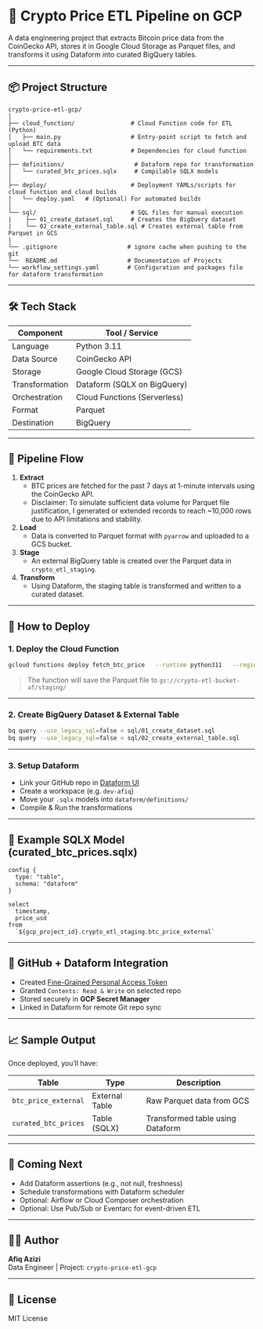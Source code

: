 
# 🚀 Crypto Price ETL Pipeline on GCP

A data engineering project that extracts Bitcoin price data from the CoinGecko API, stores it in Google Cloud Storage as Parquet files, and transforms it using Dataform into curated BigQuery tables.

---

## 📦 Project Structure

```
crypto-price-etl-gcp/
│
├── cloud_function/                # Cloud Function code for ETL (Python)
│   ├── main.py                    # Entry-point script to fetch and upload BTC data
│   └── requirements.txt           # Dependencies for cloud function
│
├── definitions/                    # Dataform repo for transformation              
│   └── curated_btc_prices.sqlx     # Compilable SQLX models
│
├── deploy/                        # Deployment YAMLs/scripts for cloud function and cloud builds
│   └── deploy.yaml   # (Optional) For automated builds
│
└── sql/                           # SQL files for manual execution
|    ├── 01_create_dataset.sql     # Creates the BigQuery dataset
|    └── 02_create_external_table.sql # Creates external table from Parquet in GCS
|
└── .gitignore                    # ignore cache when pushing to the git
└──  README.md                    # Documentation of Projects
└── workflow_settings.yaml        # Configuration and packages file for dataform transformation

```

---

## 🛠️ Tech Stack

| Component          | Tool / Service               |
|-------------------|------------------------------|
| Language           | Python 3.11                  |
| Data Source        | CoinGecko API                |
| Storage            | Google Cloud Storage (GCS)   |
| Transformation     | Dataform (SQLX on BigQuery)  |
| Orchestration      | Cloud Functions (Serverless) |
| Format             | Parquet                      |
| Destination        | BigQuery                     |

---

## 🧪 Pipeline Flow

1. **Extract**  
   - BTC prices are fetched for the past 7 days at 1-minute intervals using the CoinGecko API.
   - Disclaimer: To simulate sufficient data volume for Parquet file justification, I generated or extended records to reach ~10,000 rows due to API limitations and stability.
2. **Load**  
   - Data is converted to Parquet format with `pyarrow` and uploaded to a GCS bucket.
3. **Stage**  
   - An external BigQuery table is created over the Parquet data in `crypto_etl_staging`.
4. **Transform**  
   - Using Dataform, the staging table is transformed and written to a curated dataset.

---

## 🔧 How to Deploy

### 1. Deploy the Cloud Function

```bash
gcloud functions deploy fetch_btc_price   --runtime python311   --region asia-southeast1   --source ./cloud_function   --entry-point fetch_btc_price   --trigger-http   --allow-unauthenticated
```

> The function will save the Parquet file to `gs://crypto-etl-bucket-af/staging/`

---

### 2. Create BigQuery Dataset & External Table

```bash
bq query --use_legacy_sql=false < sql/01_create_dataset.sql
bq query --use_legacy_sql=false < sql/02_create_external_table.sql
```

---

### 3. Setup Dataform

- Link your GitHub repo in [Dataform UI](https://console.cloud.google.com/dataform)
- Create a workspace (e.g. `dev-afiq`)
- Move your `.sqlx` models into `dataform/definitions/`
- Compile & Run the transformations

---

## 🧠 Example SQLX Model (curated_btc_prices.sqlx)

```sqlx
config {
  type: "table",
  schema: "dataform"
}

select
  timestamp,
  price_usd
from
  `${gcp_project_id}.crypto_etl_staging.btc_price_external`
```

---

## 🔐 GitHub + Dataform Integration

- Created [Fine-Grained Personal Access Token](https://github.com/settings/tokens)
- Granted `Contents: Read & Write` on selected repo
- Stored securely in **GCP Secret Manager**
- Linked in Dataform for remote Git repo sync

---

## 📈 Sample Output

Once deployed, you’ll have:

| Table                       | Type           | Description                         |
|----------------------------|----------------|-------------------------------------|
| `btc_price_external`       | External Table | Raw Parquet data from GCS           |
| `curated_btc_prices`       | Table (SQLX)   | Transformed table using Dataform    |

---

## 📅 Coming Next

- Add Dataform assertions (e.g., not null, freshness)
- Schedule transformations with Dataform scheduler
- Optional: Airflow or Cloud Composer orchestration
- Optional: Use Pub/Sub or Eventarc for event-driven ETL

---

## 👨‍💻 Author

**Afiq Azizi**  
Data Engineer | Project: `crypto-price-etl-gcp`

---

## 📄 License

MIT License
